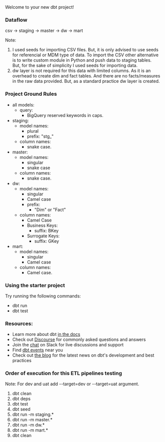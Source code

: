 Welcome to your new dbt project!

### Dataflow
csv -> staging -> master -> dw -> mart

Note: 
1. I used seeds for importing CSV files. But, it is only advised to use seeds for referencial or MDM type of data. To import the CSV other alternative is to write custom module in Python and push data to staging tables. But, for the sake of simplicity I used seeds for importing data.
2. dw layer is not required for this data with limited columns. As it is an overhead to create dim and fact tables. And there are no facts/measures in the raw data provided. But, as a standard practice dw layer is created.

### Project Ground Rules
- all models:
    - query:
        - BigQuery reserved keywords in caps.
- staging:
    - model names: 
        - plural
        - prefix: "stg_"
    - column names: 
        - snake case.
- master:
    - model names: 
        - singular
        - snake case
    - column names: 
        - snake case.
- dw:
    - model names: 
        - singular
        - Camel case
        - prefix: 
            - "Dim" or "Fact"
    - column names:
        - Camel Case
        - Business Keys: 
            - suffix: BKey
        - Surrogate Keys:
            - suffix: GKey
- mart:
    - model names: 
        - singular 
        - Camel case
    - column names: 
        - Camel case.    



### Using the starter project

Try running the following commands:
- dbt run
- dbt test



### Resources:
- Learn more about dbt [in the docs](https://docs.getdbt.com/docs/introduction)
- Check out [Discourse](https://discourse.getdbt.com/) for commonly asked questions and answers
- Join the [chat](https://community.getdbt.com/) on Slack for live discussions and support
- Find [dbt events](https://events.getdbt.com) near you
- Check out [the blog](https://blog.getdbt.com/) for the latest news on dbt's development and best practices

### Order of execution for this ETL pipelines testing
Note: For dev and uat add --target=dev or --target=uat argument.

1. dbt clean
2. dbt deps
3. dbt test
4. dbt seed
5. dbt run -m staging.*
6. dbt run -m master.*
7. dbt run -m dw.*
8. dbt run -m mart.*
9. dbt clean

